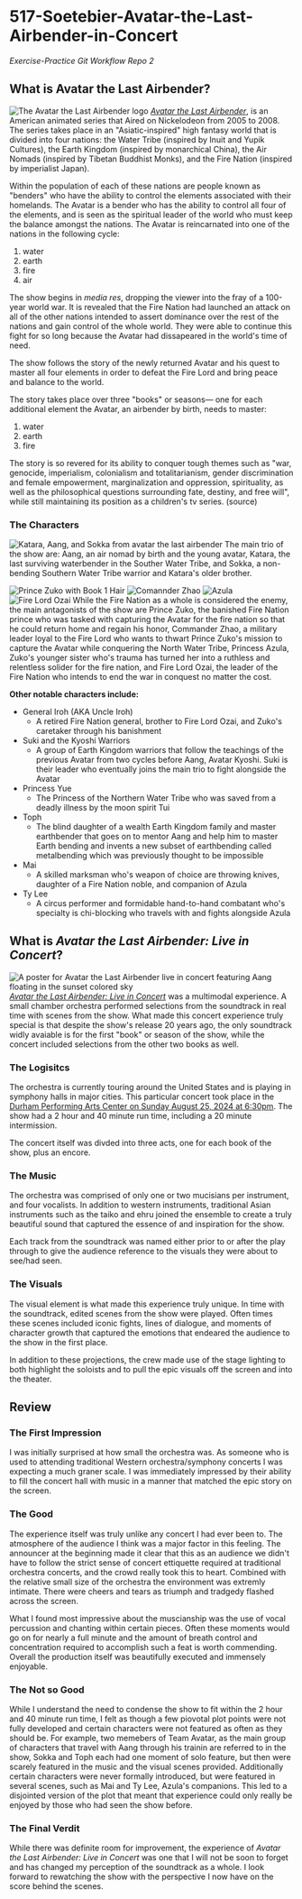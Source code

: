 # 517-Soetebier-Avatar-the-Last-Airbender-in-Concert
 _Exercise-Practice Git Workflow Repo 2_


## What is Avatar the Last Airbender?
![The Avatar the Last Airbender logo][atla-logo]
[_Avatar the Last Airbender_][atla-wiki], is an American animated series that Aired on Nickelodeon from 2005 to 2008. The series takes place in an "Asiatic-inspired" high fantasy world that is divided into four nations: the Water Tribe (inspired by Inuit and Yupik Cultures), the Earth Kingdom (inspired by monarchical China), the Air Nomads (inspired by Tibetan Buddhist Monks), and the Fire Nation (inspired by imperialist Japan). 

Within the population of each of these nations are people known as "benders" who have the ability to control the elements associated with their homelands. The Avatar is a bender who has the ability to control all four of the elements, and is seen as the spiritual leader of the world who must keep the balance amongst the nations. The Avatar is reincarnated into one of the nations in the following cycle: 
1. water
2. earth
3. fire
4. air 

The show begins in _media res_, dropping the viewer into the fray of a 100-year world war. It is revealed that the Fire Nation had launched an attack on all of the other nations intended to assert dominance over the rest of the nations and gain control of the whole world. They were able to continue this fight for so long because the Avatar had dissapeared in the world's time of need. 

The show follows the story of the newly returned Avatar and his quest to master all four elements in order to defeat the Fire Lord and bring peace and balance to the world. 

The story takes place over three "books" or seasons— one for each additional element the Avatar, an airbender by birth, needs to master:
1. water
2. earth
3. fire

The story is so revered for its ability to conquer tough themes such as "war, genocide, imperialism, colonialism and totalitarianism, gender discrimination and female empowerment, marginalization and oppression, spirituality, as well as the philosophical questions surrounding fate, destiny, and free will", while still maintaining its position as a children's tv series. (source)

### The Characters
![Katara, Aang, and Sokka from avatar the last airbender][katara-sokka-aang]
The main trio of the show are: Aang, an air nomad by birth and the young avatar, Katara, the last surviving waterbender in the Souther Water Tribe, and Sokka, a non-bending Southern Water Tribe warrior and Katara's older brother.

![Prince Zuko with Book 1 Hair][zuko] ![Comannder Zhao][zhao] ![Azula][azula] ![Fire Lord Ozai][ozai]
While the Fire Nation as a whole is considered the enemy, the main antagonists of the show are Prince Zuko, the banished Fire Nation prince who was tasked with capturing the Avatar for the fire nation so that he could return home and regain his honor, Commander Zhao, a military leader loyal to the Fire Lord who wants to thwart Prince Zuko's mission to capture the Avatar while conquering the North Water Tribe, Princess Azula, Zuko's younger sister who's trauma has turned her into a ruthless and relentless solider for the fire nation, and Fire Lord Ozai, the leader of the Fire Nation who intends to end the war in conquest no matter the cost.

**Other notable characters include:** 
* General Iroh (AKA Uncle Iroh)
    * A retired Fire Nation general, brother to Fire Lord Ozai, and Zuko's caretaker through his banishment
* Suki and the Kyoshi Warriors
    * A group of Earth Kingdom warriors that follow the teachings of the previous Avatar from two cycles before Aang, Avatar Kyoshi. Suki is their leader who eventually joins the main trio to fight alongside the Avatar
* Princess Yue
    * The Princess of the Northern Water Tribe who was saved from a deadly illness by the moon spirit Tui
* Toph
    * The blind daughter of a wealth Earth Kingdom family and master earthbender that goes on to mentor Aang and help him to master Earth bending and invents a new subset of earthbending called metalbending which was previously thought to be impossible
* Mai
    * A skilled marksman who's weapon of choice are throwing knives, daughter of a Fire Nation noble, and companion of Azula
* Ty Lee
    * A circus performer and formidable hand-to-hand combatant who's specialty is chi-blocking who travels with and fights alongside Azula



## What is _Avatar the Last Airbender: **Live in Concert**_?
![A poster for Avatar the Last Airbender live in concert featuring Aang floating in the sunset colored sky][atla-concert-poster]
[_Avatar the Last Airbender: Live in Concert_][atla-concert] was a multimodal experience. A small chamber orchestra performed selections from the soundtrack in real time with scenes from the show. What made this concert experience truly special is that despite the show's release 20 years ago, the only soundtrack widly avaiable is for the first "book" or season of the show, while the concert included selections from the other two books as well.

### The Logisitcs
The orchestra is currently touring around the United States and is playing in symphony halls in major cities. This particular concert took place in the [Durham Performing Arts Center on Sunday August 25, 2024 at 6:30pm][dpac]. The show had a 2 hour and 40 minute run time, including a 20 minute intermission.

The concert itself was divded into three acts, one for each book of the show, plus an encore.

### The Music
The orchestra was comprised of only one or two mucisians per instrument, and four vocalists. In addition to western instruments, traditional Asian instruments such as the taiko and ehru joined the ensemble to create a truly beautiful sound that captured the essence of and inspiration for the show.

Each track from the soundtrack was named either prior to or after the play through to give the audience reference to the visuals they were about to see/had seen.

### The Visuals
The visual element is what made this experience truly unique. In time with the soundtrack, edited scenes from the show were played. Often times these scenes included iconic fights, lines of dialogue, and moments of character growth that captured the emotions that endeared the audience to the show in the first place.

In addition to these projections, the crew made use of the stage lighting to both highlight the soloists and to pull the epic visuals off the screen and into the theater.


## Review
### The First Impression
I was initially surprised at how small the orchestra was. As someone who is used to attending traditional Western orchestra/symphony concerts I was expecting a much graner scale. I was immediately impressed by their ability to fill the concert hall with music in a manner that matched the epic story on the screen.

### The Good
The experience itself was truly unlike any concert I had ever been to. The atmosphere of the audience I think was a major factor in this feeling. The announcer at the beginning made it clear that this as an audience we didn't have to follow the strict sense of concert ettiquette required at traditional orchestra concerts, and the crowd really took this to heart.  Combined with the relative small size of the orchestra the environment was extremly intimate. There were cheers and tears as triumph and tradgedy flashed across the screen.

What I found most impressive about the muscianship was the use of vocal percussion and chanting within certain pieces. Often these moments would go on for nearly a full minute and the amount of breath control and concentration required to accomplish such a feat is worth commending. Overall the production itself was beautifully executed and immensely enjoyable.

### The Not so Good
While I understand the need to condense the show to fit within the 2 hour and 40 minute run time, I felt as though a few piovotal plot points were not fully developed and certain characters were not featured as often as they should be. For example, two memebers of Team Avatar, as the main group of characters that travel with Aang through his trainin are referred to in the show, Sokka and Toph each had one moment of solo feature, but then were scarely featured in the music and the visual scenes provided. Additionally certain characters were never formally introduced, but were featured in several scenes, such as Mai and Ty Lee, Azula's companions. This led to a disjointed version of the plot that meant that experience could only really be enjoyed by those who had seen the show before.

### The Final Verdit
While there was definite room for improvement, the experience of _Avatar the Last Airbender: Live in Concert_ was one that I will not be soon to forget and has changed my perception of the soundtrack as a whole. I look forward to rewatching the show with the perspective I now have on the score behind the scenes.


[atla-wiki]: https://en.wikipedia.org/wiki/Avatar:_The_Last_Airbender
[atla-concert]: https://www.avatarinconcert.com/#about
[dpac]: https://www.dpacnc.com/events/detail/avatar-2024

[atla-logo]:https://preview.redd.it/every-time-i-get-excited-for-the-new-live-action-i-remember-v0-igcy3bz3w0pb1.jpg?width=640&crop=smart&auto=webp&s=72eefcb76db65c5c73f14d7d85b0b76d259c5df5
[katara-sokka-aang]: https://static1.srcdn.com/wordpress/wp-content/uploads/2020/11/Aang-Katara-and-Sokka-in-Avatar-The-Last-Airbender.jpg
[zuko]: https://static1.cbrimages.com/wordpress/wp-content/uploads/2020/07/Avatar-The-Last-Airbender-Zuko-Book-1.jpg
[zhao]:https://oyster.ignimgs.com/mediawiki/apis.ign.com/avatar-the-last-airbender/b/b2/Zhao1.jpg
[azula]:https://static1.srcdn.com/wordpress/wp-content/uploads/2020/05/Avatar-The-Last-Airbender-Azula-.jpg
[ozai]: https://static.wikia.nocookie.net/avatar/images/4/4a/Ozai.png/revision/latest?cb=20130612170743
[atla-concert-poster]: https://images.squarespace-cdn.com/content/v1/6508c14f76350a2a83f1c16b/d461186a-fabe-4688-bb99-ab4ab9bce51e/ATLA+In+Concert+-+Web+Assets.jpg?format=1000w
